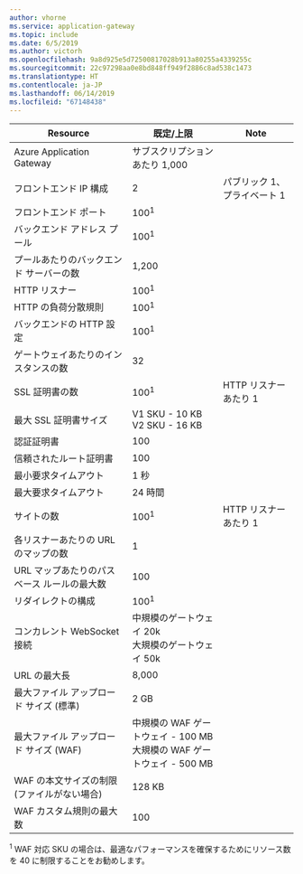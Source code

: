 ```yaml
---
author: vhorne
ms.service: application-gateway
ms.topic: include
ms.date: 6/5/2019
ms.author: victorh
ms.openlocfilehash: 9a8d925e5d72500817028b913a80255a4339255c
ms.sourcegitcommit: 22c97298aa0e8bd848ff949f2886c8ad538c1473
ms.translationtype: HT
ms.contentlocale: ja-JP
ms.lasthandoff: 06/14/2019
ms.locfileid: "67148438"
---
```

| Resource | 既定/上限 | Note |
| --- | --- | --- |
| Azure Application Gateway |サブスクリプションあたり 1,000 | |
| フロントエンド IP 構成 |2 |パブリック 1、プライベート 1 |
| フロントエンド ポート |100<sup>1</sup> | |
| バックエンド アドレス プール |100<sup>1</sup> | |
| プールあたりのバックエンド サーバーの数 |1,200 | |
| HTTP リスナー |100<sup>1</sup> | |
| HTTP の負荷分散規則 |100<sup>1</sup> | |
| バックエンドの HTTP 設定 |100<sup>1</sup> | |
| ゲートウェイあたりのインスタンスの数 |32 | |
| SSL 証明書の数 |100<sup>1</sup> |HTTP リスナーあたり 1 |
| 最大 SSL 証明書サイズ |V1 SKU - 10 KB<br>V2 SKU - 16 KB| |
| 認証証明書 |100 | |
| 信頼されたルート証明書 |100 | |
| 最小要求タイムアウト |1 秒 | |
| 最大要求タイムアウト |24 時間 | |
| サイトの数 |100<sup>1</sup> |HTTP リスナーあたり 1 |
| 各リスナーあたりの URL のマップの数 |1 | |
| URL マップあたりのパスベース ルールの最大数|100||
| リダイレクトの構成 |100<sup>1</sup>| |
| コンカレント WebSocket 接続 |中規模のゲートウェイ 20k<br> 大規模のゲートウェイ 50k| |
| URL の最大長|8,000||
| 最大ファイル アップロード サイズ (標準) |2 GB | |
| 最大ファイル アップロード サイズ (WAF) |中規模の WAF ゲートウェイ - 100 MB<br>大規模の WAF ゲートウェイ - 500 MB| |
| WAF の本文サイズの制限 (ファイルがない場合)|128 KB||
|WAF カスタム規則の最大数|100||

<sup>1</sup> WAF 対応 SKU の場合は、最適なパフォーマンスを確保するためにリソース数を 40 に制限することをお勧めします。

